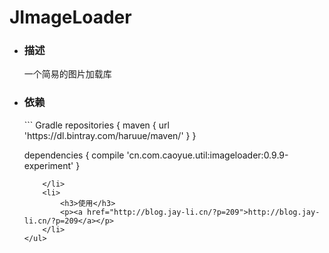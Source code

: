<h1>JImageLoader</h1>
<ul>
	<li>
		<h3>描述</h3>
		<p>一个简易的图片加载库</p>
	</li>
	<li>
		<h3>依赖</h3>
		``` Gradle
repositories {
    maven {
        url 'https://dl.bintray.com/haruue/maven/'
    }
}

dependencies {
    compile 'cn.com.caoyue.util:imageloader:0.9.9-experiment'
}

```
	</li>
	<li>
		<h3>使用</h3>
		<p><a href="http://blog.jay-li.cn/?p=209">http://blog.jay-li.cn/?p=209</a></p>
	</li>
</ul>